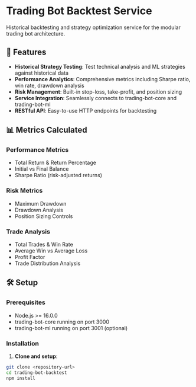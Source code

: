 # Trading Bot Backtest Service

Historical backtesting and strategy optimization service for the modular trading bot architecture.

## 🚀 Features

- **Historical Strategy Testing**: Test technical analysis and ML strategies against historical data
- **Performance Analytics**: Comprehensive metrics including Sharpe ratio, win rate, drawdown analysis
- **Risk Management**: Built-in stop-loss, take-profit, and position sizing
- **Service Integration**: Seamlessly connects to trading-bot-core and trading-bot-ml
- **RESTful API**: Easy-to-use HTTP endpoints for backtesting

## 📊 Metrics Calculated

### Performance Metrics
- Total Return & Return Percentage
- Initial vs Final Balance
- Sharpe Ratio (risk-adjusted returns)

### Risk Metrics
- Maximum Drawdown
- Drawdown Analysis
- Position Sizing Controls

### Trade Analysis
- Total Trades & Win Rate
- Average Win vs Average Loss
- Profit Factor
- Trade Distribution Analysis

## 🛠️ Setup

### Prerequisites
- Node.js >= 16.0.0
- trading-bot-core running on port 3000
- trading-bot-ml running on port 3001 (optional)

### Installation

1. **Clone and setup**:
```bash
git clone <repository-url>
cd trading-bot-backtest
npm install